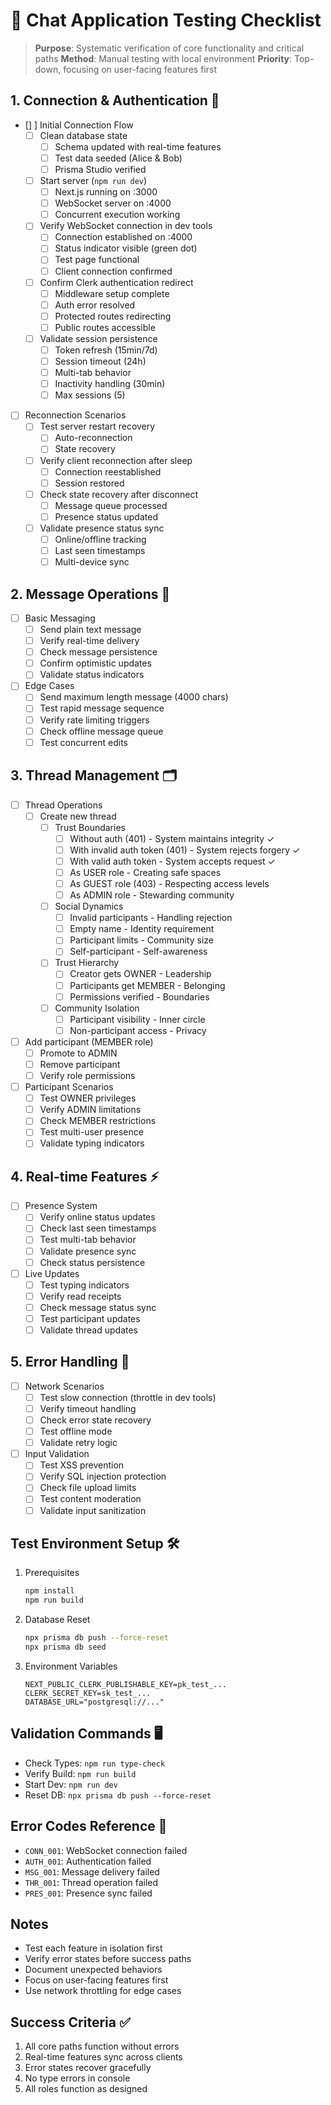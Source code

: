# 🧪 Chat Application Testing Checklist

> **Purpose**: Systematic verification of core functionality and critical paths
> **Method**: Manual testing with local environment
> **Priority**: Top-down, focusing on user-facing features first

## 1. Connection & Authentication 🔌
- [] ] Initial Connection Flow
  - [ ] Clean database state
    - [ ] Schema updated with real-time features
    - [ ] Test data seeded (Alice & Bob)
    - [ ] Prisma Studio verified
  - [ ] Start server (`npm run dev`)
    - [ ] Next.js running on :3000
    - [ ] WebSocket server on :4000
    - [ ] Concurrent execution working
  - [ ] Verify WebSocket connection in dev tools
    - [ ] Connection established on :4000
    - [ ] Status indicator visible (green dot)
    - [ ] Test page functional
    - [ ] Client connection confirmed
  - [ ] Confirm Clerk authentication redirect
    - [ ] Middleware setup complete
    - [ ] Auth error resolved
    - [ ] Protected routes redirecting
    - [ ] Public routes accessible
  - [ ] Validate session persistence
    - [ ] Token refresh (15min/7d)
    - [ ] Session timeout (24h)
    - [ ] Multi-tab behavior
    - [ ] Inactivity handling (30min)
    - [ ] Max sessions (5)

- [ ] Reconnection Scenarios
  - [ ] Test server restart recovery
    - [ ] Auto-reconnection
    - [ ] State recovery
  - [ ] Verify client reconnection after sleep
    - [ ] Connection reestablished
    - [ ] Session restored
  - [ ] Check state recovery after disconnect
    - [ ] Message queue processed
    - [ ] Presence status updated
  - [ ] Validate presence status sync
    - [ ] Online/offline tracking
    - [ ] Last seen timestamps
    - [ ] Multi-device sync

## 2. Message Operations 💬
- [ ] Basic Messaging
  - [ ] Send plain text message
  - [ ] Verify real-time delivery
  - [ ] Check message persistence
  - [ ] Confirm optimistic updates
  - [ ] Validate status indicators

- [ ] Edge Cases
  - [ ] Send maximum length message (4000 chars)
  - [ ] Test rapid message sequence
  - [ ] Verify rate limiting triggers
  - [ ] Check offline message queue
  - [ ] Test concurrent edits

## 3. Thread Management 🗂️
- [ ] Thread Operations
  - [ ] Create new thread
    - [ ] Trust Boundaries
      - [ ] Without auth (401) - System maintains integrity ✓
      - [ ] With invalid auth token (401) - System rejects forgery ✓
      - [ ] With valid auth token - System accepts request ✓
      - [ ] As USER role - Creating safe spaces
      - [ ] As GUEST role (403) - Respecting access levels
      - [ ] As ADMIN role - Stewarding community
    - [ ] Social Dynamics
      - [ ] Invalid participants - Handling rejection
      - [ ] Empty name - Identity requirement
      - [ ] Participant limits - Community size
      - [ ] Self-participant - Self-awareness
    - [ ] Trust Hierarchy
      - [ ] Creator gets OWNER - Leadership
      - [ ] Participants get MEMBER - Belonging
      - [ ] Permissions verified - Boundaries
    - [ ] Community Isolation
      - [ ] Participant visibility - Inner circle
      - [ ] Non-participant access - Privacy

- [ ] Add participant (MEMBER role)
  - [ ] Promote to ADMIN
  - [ ] Remove participant
  - [ ] Verify role permissions

- [ ] Participant Scenarios
  - [ ] Test OWNER privileges
  - [ ] Verify ADMIN limitations
  - [ ] Check MEMBER restrictions
  - [ ] Test multi-user presence
  - [ ] Validate typing indicators

## 4. Real-time Features ⚡
- [ ] Presence System
  - [ ] Verify online status updates
  - [ ] Check last seen timestamps
  - [ ] Test multi-tab behavior
  - [ ] Validate presence sync
  - [ ] Check status persistence

- [ ] Live Updates
  - [ ] Test typing indicators
  - [ ] Verify read receipts
  - [ ] Check message status sync
  - [ ] Test participant updates
  - [ ] Validate thread updates

## 5. Error Handling 🚨
- [ ] Network Scenarios
  - [ ] Test slow connection (throttle in dev tools)
  - [ ] Verify timeout handling
  - [ ] Check error state recovery
  - [ ] Test offline mode
  - [ ] Validate retry logic

- [ ] Input Validation
  - [ ] Test XSS prevention
  - [ ] Verify SQL injection protection
  - [ ] Check file upload limits
  - [ ] Test content moderation
  - [ ] Validate input sanitization

## Test Environment Setup 🛠️
1. Prerequisites
   ```bash
   npm install
   npm run build
   ```

2. Database Reset
   ```bash
   npx prisma db push --force-reset
   npx prisma db seed
   ```

3. Environment Variables
   ```
   NEXT_PUBLIC_CLERK_PUBLISHABLE_KEY=pk_test_...
   CLERK_SECRET_KEY=sk_test_...
   DATABASE_URL="postgresql://..."
   ```

## Validation Commands 🖥️
- Check Types: `npm run type-check`
- Verify Build: `npm run build`
- Start Dev: `npm run dev`
- Reset DB: `npx prisma db push --force-reset`

## Error Codes Reference 📝
- `CONN_001`: WebSocket connection failed
- `AUTH_001`: Authentication failed
- `MSG_001`: Message delivery failed
- `THR_001`: Thread operation failed
- `PRES_001`: Presence sync failed

## Notes
- Test each feature in isolation first
- Verify error states before success paths
- Document unexpected behaviors
- Focus on user-facing features first
- Use network throttling for edge cases

## Success Criteria ✅
1. All core paths function without errors
2. Real-time features sync across clients
3. Error states recover gracefully
4. No type errors in console
5. All roles function as designed 